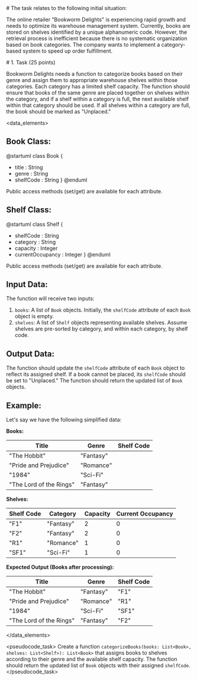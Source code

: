 <scenario>
# The task relates to the following initial situation:

The online retailer "Bookworm Delights" is experiencing rapid growth and needs to optimize its warehouse management system.  Currently, books are stored on shelves identified by a unique alphanumeric code.  However, the retrieval process is inefficient because there is no systematic organization based on book categories.  The company wants to implement a category-based system to speed up order fulfillment.
</scenario>

<problem>
# 1. Task (25 points)

Bookworm Delights needs a function to categorize books based on their genre and assign them to appropriate warehouse shelves within those categories. Each category has a limited shelf capacity.  The function should ensure that books of the same genre are placed together on shelves within the category, and if a shelf within a category is full, the next available shelf within that category should be used.  If all shelves within a category are full, the book should be marked as "Unplaced."
</problem>

<data_elements>

## Book Class:

@startuml
class Book {
- title : String
- genre : String
- shelfCode : String
}
@enduml

Public access methods (set/get) are available for each attribute.


## Shelf Class:

@startuml
class Shelf {
- shelfCode : String
- category : String
- capacity : Integer
- currentOccupancy : Integer
}
@enduml

Public access methods (set/get) are available for each attribute.

## Input Data:

The function will receive two inputs:

1. `books`: A list of `Book` objects. Initially, the `shelfCode` attribute of each `Book` object is empty.
2. `shelves`: A list of `Shelf` objects representing available shelves.  Assume shelves are pre-sorted by category, and within each category, by shelf code.


## Output Data:

The function should update the `shelfCode` attribute of each `Book` object to reflect its assigned shelf. If a book cannot be placed, its `shelfCode` should be set to "Unplaced." The function should return the updated list of `Book` objects.

## Example:

Let's say we have the following simplified data:

**Books:**

| Title | Genre | Shelf Code |
|---|---|---|
| "The Hobbit" | "Fantasy" |  |
| "Pride and Prejudice" | "Romance" |  |
| "1984" | "Sci-Fi" |  |
| "The Lord of the Rings" | "Fantasy" |  |

**Shelves:**

| Shelf Code | Category | Capacity | Current Occupancy |
|---|---|---|---|
| "F1" | "Fantasy" | 2 | 0 |
| "F2" | "Fantasy" | 2 | 0 |
| "R1" | "Romance" | 1 | 0 |
| "SF1" | "Sci-Fi" | 1 | 0 |


**Expected Output (Books after processing):**

| Title | Genre | Shelf Code |
|---|---|---|
| "The Hobbit" | "Fantasy" | "F1" |
| "Pride and Prejudice" | "Romance" | "R1" |
| "1984" | "Sci-Fi" | "SF1" |
| "The Lord of the Rings" | "Fantasy" | "F2" |

</data_elements>

<pseudocode_task>
Create a function `categorizeBooks(books: List<Book>, shelves: List<Shelf>): List<Book>` that assigns books to shelves according to their genre and the available shelf capacity.  The function should return the updated list of `Book` objects with their assigned `shelfCode`.
</pseudocode_task>